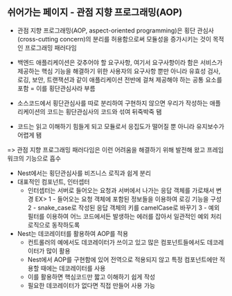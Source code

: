 ## 쉬어가는 페이지 - 관점 지향 프로그래밍(AOP)

- 관점 지향 프로그래밍(AOP, aspect-oriented programming)은 횡단 관심사(cross-cutting concern)의 분리를 허용함으로써 모듈성을 증가시키는 것이 목적인 프로그래밍 패러다임

- 백엔드 애플리케이션은 갖추어야 할 요구사항, 여기서 요구사항이라 함은 서비스가 제공하는 핵심 기능을 해결하기 위한 사용자의 요구사항 뿐만 아니라 유효성 검사, 로깅, 보안, 트랜잭션과 같이 애플리케이션 전반에 걸쳐 제공해야 하는 공통 요소를 포함 = 이를 횡단관심사라 부름

- 소스코드에서 횡단관심사를 따로 분리하여 구현하지 않으면 우리가 작성하는 애플리케이션의 코드는 횡단관심사의 코드와 섞여 뒤죽박죽 됌
- 코드는 읽고 이해하기 힘들게 되고 모듈로서 응집도가 떨어질 뿐 아니라 유지보수가 어렵게 됌

=> 관점 지향 프로그래밍 패러다임은 이런 어려움을 해결하기 위해 발전해 왔고 프레임워크의 기능으로 흡수

- Nest에서는 횡단관심사를 비즈니스 로직과 쉽게 분리
- 대표적인 컴포넌트, 인터셉터
  - 인터셉터는 서버로 들어오는 요청과 서버에서 나가는 응답 객체를 가로채서 변경
    EX> 1 - 들어오는 요청 객체에 포함된 정보들을 이용하여 로깅 기능을 구성
    2 - snake_case로 작성된 응답 객체의 키를 camelCase로 바꾸기
    3 - 예외 필터를 이용하여 어느 코드에서든 발생하는 에러를 잡아서 일관적인 예외 처리 로직으로 동작하도록
- Nest는 데코레이터를 활용하여 AOP를 적용
  - 컨트롤러의 예에서도 데코레이터가 쓰이고 있고 많은 컴포넌트들에서도 데코레이터가 많이 활용
  - Nest에서 AOP를 구현함에 있어 전역으로 적용되지 않고 특정 컴포넌트에만 적용할 때에는 데코레이터를 사용
  - 이를 활용하면 핵심코드만 짧고 이해하기 쉽게 작성
  - 필요한 데코레이터가 없다면 직접 만들어 사용 가능
